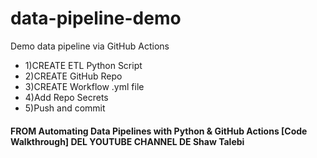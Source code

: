# data-pipeline-demo
Demo data pipeline via GitHub Actions

* 1)CREATE ETL Python Script
* 2)CREATE GitHub Repo
* 3)CREATE Workflow .yml file
* 4)Add Repo Secrets
* 5)Push and commit
   
#### FROM Automating Data Pipelines with Python & GitHub Actions [Code Walkthrough] DEL YOUTUBE CHANNEL DE Shaw Talebi 
